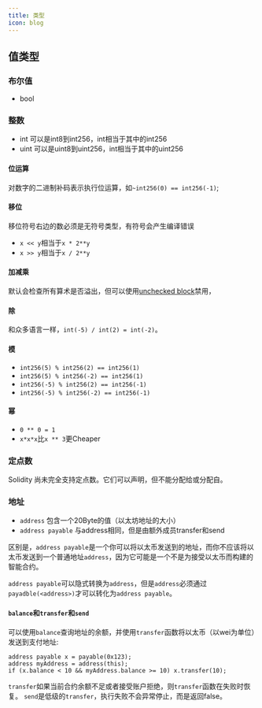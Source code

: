 ```yaml
---
title: 类型
icon: blog
---
```


## 值类型

### 布尔值

- bool

### 整数

- int 可以是int8到int256，int相当于其中的int256
- uint 可以是uint8到uint256，int相当于其中的uint256

#### 位运算

对数字的二进制补码表示执行位运算，如`~int256(0) == int256(-1)`;

#### 移位

移位符号右边的数必须是无符号类型，有符号会产生编译错误
- `x << y`相当于`x * 2**y`
- `x >> y`相当于`x / 2**y`

#### 加减乘

默认会检查所有算术是否溢出，但可以使用[unchecked block](https://docs.soliditylang.org/en/latest/control-structures.html#unchecked)禁用，

#### 除

和众多语言一样，`int(-5) / int(2) = int(-2)`。

#### 模

- `int256(5) % int256(2) == int256(1)`
- `int256(5) % int256(-2) == int256(1)`
- `int256(-5) % int256(2) == int256(-1)`
- `int256(-5) % int256(-2) == int256(-1)`

#### 幂

- `0 ** 0 = 1`
- `x*x*x`比`x ** 3`更Cheaper

### 定点数

Solidity 尚未完全支持定点数。它们可以声明，但不能分配给或分配自。

### 地址

- `address` 包含一个20Byte的值（以太坊地址的大小）
- `address payable` 与address相同，但是由额外成员transfer和send

区别是，`address payable`是一个你可以将以太币发送到的地址，而你不应该将以太币发送到一个普通地址`address`，因为它可能是一个不是为接受以太币而构建的智能合约。

`address payable`可以隐式转换为`address`，但是`address`必须通过`payadble(<address>)`才可以转化为`address payable`。

#### `balance`和`transfer`和`send`

可以使用`balance`查询地址的余额，并使用`transfer`函数将以太币（以wei为单位）发送到支付地址:
```solidity
address payable x = payable(0x123);
address myAddress = address(this);
if (x.balance < 10 && myAddress.balance >= 10) x.transfer(10);
```
`transfer`如果当前合约余额不足或者接受账户拒绝，则`transfer`函数在失败时恢复。
`send`是低级的`transfer`，执行失败不会异常停止，而是返回false。



